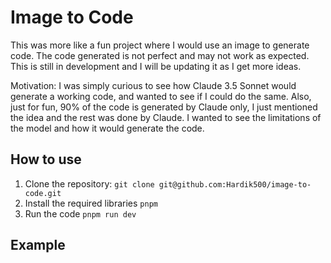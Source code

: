 # Image to Code

This was more like a fun project where I would use an image to generate code. The code generated is not perfect and may not work as expected. This is still in development and I will be updating it as I get more ideas.

Motivation: I was simply curious to see how Claude 3.5 Sonnet would generate a working code, and wanted to see if I could do the same. Also, just for fun, 90% of the code is generated by Claude only, I just mentioned the idea and the rest was done by Claude. I wanted to see the limitations of the model and how it would generate the code.

## How to use

1. Clone the repository: `git clone git@github.com:Hardik500/image-to-code.git`
2. Install the required libraries `pnpm`
3. Run the code `pnpm run dev`

## Example

